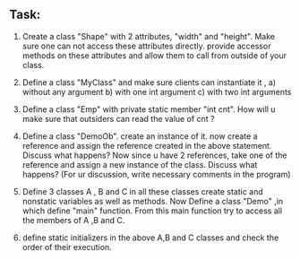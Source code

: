 ## Task:

1) Create a class "Shape" with 2 attributes, "width" and "height". Make sure one can not access these attributes directly.
provide accessor methods on these attributes and allow them to call from outside of your class.

2) Define a class "MyClass" and make sure clients can instantiate it , 
a) without any argument
b) with one int argument
c) with two int arguments

3) Define a class "Emp" with private static member "int cnt".
How will u make sure that outsiders can read the value of cnt ?

4) Define a class "DemoOb". 
create an instance of it.
now create a reference and assign the reference created in the above statement.
	Discuss what happens?
Now since u have 2 references, take one of the reference and assign a new instance of the class.
	Discuss what happens?
(For ur discussion, write necessary comments in the program)

5) Define 3 classes A , B and C
in all these classes create static and nonstatic variables as well as methods.
	Now Define a class "Demo" ,in which define "main" function. From this main function try to access all the members of A ,B  and C.

6) define static initializers in the above A,B and C classes and check the order of their execution.





